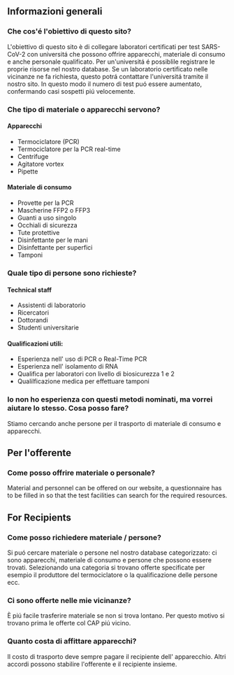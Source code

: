 ## Informazioni generali

### Che cos'é l'obiettivo di questo sito?

L'obiettivo di questo sito è di collegare laboratori certificati per test SARS-CoV-2 con universitá che possono offrire apparecchi, materiale di consumo e anche personale qualificato. Per un'universitá é possiblile registrare le proprie risorse nel nostro database. Se un laboratorio certificato nelle vicinanze ne fa richiesta, questo potrá contattare l'universitá tramite il nostro sito. In questo modo il numero di test puó essere aumentato, confermando casi sospetti piú velocemente.

### Che tipo di materiale o apparecchi servono?

#### Apparecchi

* Termociclatore (PCR)
* Termociclatore per la PCR real-time
* Centrifuge
* Agitatore vortex
* Pipette

#### Materiale di consumo

* Provette per la PCR
* Mascherine FFP2 o FFP3
* Guanti a uso singolo
* Occhiali di sicurezza
* Tute protettive
* Disinfettante per le mani
* Disinfettante per superfici
* Tamponi


### Quale tipo di persone sono richieste?

#### Technical staff

* Assistenti di laboratorio
* Ricercatori
* Dottorandi
* Studenti universitarie

#### Qualificazioni utili:

* Esperienza nell' uso di PCR o Real-Time PCR
* Esperienza nell' isolamento di RNA
* Qualifica per laboratori con livello di biosicurezza 1 e 2
* Qualilficazione medica per effettuare tamponi


### Io non ho esperienza con questi metodi nominati, ma vorrei aiutare lo stesso. Cosa posso fare?

Stiamo cercando anche persone per il trasporto di materiale di consumo e apparecchi.


## Per l'offerente

### Come posso offrire materiale o personale?

Material and personnel can be offered on our website, a questionnaire has to be filled in so that the test facilities can search for the required resources.


## For Recipients

### Come posso richiedere materiale / persone?

Si puó cercare materiale o persone nel nostro database categorizzato: ci sono apparecchi, materiale di consumo e persone che possono essere trovati. Selezionando una categoria si trovano offerte specificate per esempio il produttore del termociclatore o la qualificazione delle persone ecc.

### Ci sono offerte nelle mie vicinanze?

È piú facile trasferire materiale se non si trova lontano. Per questo motivo si trovano prima le offerte col CAP piú vicino.

### Quanto costa di affittare apparecchi?

Il costo di trasporto deve sempre pagare il recipiente dell' apparecchio. Altri accordi possono stabilire l'offerente e il recipiente insieme.

